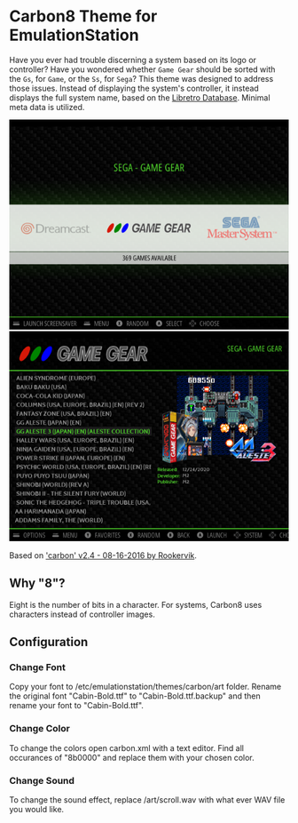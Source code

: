 # Carbon8 Theme for EmulationStation

Have you ever had trouble discerning a system based on its logo or controller? Have you wondered whether `Game Gear` should be sorted with the `Gs`, for `Game`, or the `Ss`, for `Sega`? This theme was designed to address those issues. Instead of displaying the system's controller, it instead displays the full system name, based on the [Libretro Database](https://db.libretro.com). Minimal meta data is utilized.

![System Select](README/System%20Select.png) ![Detailed Game List](README/Detailed%20Game%20List.png)

Based on ['carbon' v2.4 - 08-16-2016 by Rookervik](https://github.com/RetroPie/es-theme-carbon).

## Why "8"?

Eight is the number of bits in a character. For systems, Carbon8 uses characters instead of controller images.

## Configuration

### Change Font

Copy your font to /etc/emulationstation/themes/carbon/art folder. Rename the original font "Cabin-Bold.ttf" to "Cabin-Bold.ttf.backup" and then rename your font to "Cabin-Bold.ttf".

### Change Color

To change the colors open carbon.xml with a text editor. Find all occurances of "8b0000" and replace them with your chosen color.

### Change Sound

To change the sound effect, replace /art/scroll.wav with what ever WAV file you would like.
